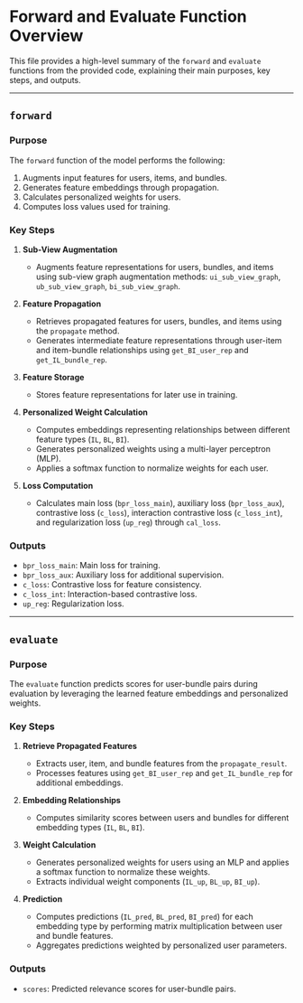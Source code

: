 # Forward and Evaluate Function Overview

This file provides a high-level summary of the `forward` and `evaluate` functions from the provided code, explaining their main purposes, key steps, and outputs.

---

## `forward`

### Purpose
The `forward` function of the model performs the following:
1. Augments input features for users, items, and bundles.
2. Generates feature embeddings through propagation.
3. Calculates personalized weights for users.
4. Computes loss values used for training.

### Key Steps
1. **Sub-View Augmentation**
   - Augments feature representations for users, bundles, and items using sub-view graph augmentation methods: `ui_sub_view_graph`, `ub_sub_view_graph`, `bi_sub_view_graph`.

2. **Feature Propagation**
   - Retrieves propagated features for users, bundles, and items using the `propagate` method.
   - Generates intermediate feature representations through user-item and item-bundle relationships using `get_BI_user_rep` and `get_IL_bundle_rep`.

3. **Feature Storage**
   - Stores feature representations for later use in training.

4. **Personalized Weight Calculation**
   - Computes embeddings representing relationships between different feature types (`IL`, `BL`, `BI`).
   - Generates personalized weights using a multi-layer perceptron (MLP).
   - Applies a softmax function to normalize weights for each user.

5. **Loss Computation**
   - Calculates main loss (`bpr_loss_main`), auxiliary loss (`bpr_loss_aux`), contrastive loss (`c_loss`), interaction contrastive loss (`c_loss_int`), and regularization loss (`up_reg`) through `cal_loss`.

### Outputs
- `bpr_loss_main`: Main loss for training.
- `bpr_loss_aux`: Auxiliary loss for additional supervision.
- `c_loss`: Contrastive loss for feature consistency.
- `c_loss_int`: Interaction-based contrastive loss.
- `up_reg`: Regularization loss.

---

## `evaluate`

### Purpose
The `evaluate` function predicts scores for user-bundle pairs during evaluation by leveraging the learned feature embeddings and personalized weights.

### Key Steps
1. **Retrieve Propagated Features**
   - Extracts user, item, and bundle features from the `propagate_result`.
   - Processes features using `get_BI_user_rep` and `get_IL_bundle_rep` for additional embeddings.

2. **Embedding Relationships**
   - Computes similarity scores between users and bundles for different embedding types (`IL`, `BL`, `BI`).

3. **Weight Calculation**
   - Generates personalized weights for users using an MLP and applies a softmax function to normalize these weights.
   - Extracts individual weight components (`IL_up`, `BL_up`, `BI_up`).

4. **Prediction**
   - Computes predictions (`IL_pred`, `BL_pred`, `BI_pred`) for each embedding type by performing matrix multiplication between user and bundle features.
   - Aggregates predictions weighted by personalized user parameters.

### Outputs
- `scores`: Predicted relevance scores for user-bundle pairs.